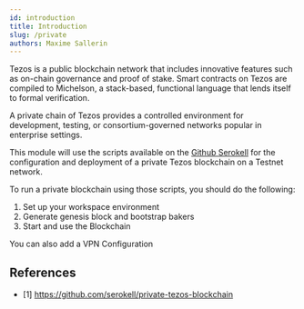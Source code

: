 ```yaml
---
id: introduction
title: Introduction
slug: /private
authors: Maxime Sallerin
---
```


Tezos is a public blockchain network that includes innovative features such as on-chain governance and proof of stake. Smart contracts on Tezos are compiled to Michelson, a stack-based, functional language that lends itself to formal verification.

A private chain of Tezos provides a controlled environment for development, testing, or consortium-governed networks popular in enterprise settings.

This module will use the scripts available on the [Github Serokell](https://github.com/serokell/private-tezos-blockchain) for the configuration and deployment of a private Tezos blockchain on a Testnet network.

To run a private blockchain using those scripts, you should do the following:

1. Set up your workspace environment
2. Generate genesis block and bootstrap bakers
3. Start and use the Blockchain

You can also add a VPN Configuration

## References

- [1] https://github.com/serokell/private-tezos-blockchain

